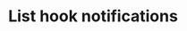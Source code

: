 ---
# -------------------------- #
#      ENDPOINT DETAILS      #
# -------------------------- #

product-type: "connect"
content-type: "api-endpoint"
endpoint: "notifications"
key: "list-hook-notifications"
version: "1"


# -------------------------- #
#       METHOD DETAILS       #
# -------------------------- #

title: "List hook notifications"
method: "get"
short-url: |
  {{ site.data.connect.core-objects.notifications.hooks.list.name | flatify }}
full-url: |
  {{ api.base-url }}{{ endpoint.short-url | flatify }}
short: "{{ site.data.connect.core-objects.notifications.hooks.list.description }}"
description: |
  {{ site.data.connect.core-objects.notifications.hooks.list.description }} This includes hooks that have been disabled.
  **Note**: To use this endpoint, your Stitch plan must include access to the [Post-load hooks]({{ link.account.post-load-notifications | prepend: site.baseurl }}) feature.


# -------------------------- #
#           RETURNS          #
# -------------------------- #

returns: |
  If successful, the API will return a status of <code class="api success">200 OK</code> and a `post_load` property containing an array of [Hook Notification objects]({{ site.data.connect.data-structures.notifications.custom-email.section }}), one for each hook notification in the Stitch account.


# ------------------------------ #
#   EXAMPLE REQUEST & RESPONSES  #
# ------------------------------ #

examples:
  - type: "Request"
    request-url: "{{ endpoint.short-url | flatify | strip }}"
    header: "{{ site.data.connect.request-headers.get.without-body | flatify }}"
    code: ""

  - type: "Response"
    code: |
      {
        "post_load": [
          {
            "id": 8,
            "client_id": 116078,
            "type": "post_load",
            "version": 1,
            "config": {
              "url": "https://hooks.zapier.com/hooks/catch/some/webhook/id"
            },
            "created_at": "2019-07-16T16:47:54Z",
            "modified_at": "2019-07-16T16:47:54Z",
            "disabled_at": null
          },
          {
            "id": 9,
            "client_id": 116078,
            "type": "post_load",
            "version": 1,
            "config": {
              "url": "https://hooks.zapier.com/hooks/catch/some/webhook/id"
            },
            "created_at": "2019-07-16T16:51:20Z",
            "modified_at": "2019-07-16T16:51:20Z",
            "disabled_at": null
          },
          {
            "id": 10,
            "client_id": 116078,
            "type": "post_load",
            "version": 1,
            "config": {
              "url": "https://hooks.zapier.com/hooks/catch/some/webhook/id"
            },
            "created_at": "2019-07-17T15:54:25Z",
            "modified_at": "2019-07-18T15:36:53Z",
            "disabled_at": "2019-07-18T15:36:53Z"
          }
        ]
      }

  # - type: "Errors"
  #   error-file: "hook-notifications"
  # The errors live in: _data/connect/response-codes/hook-notifications.yml
---